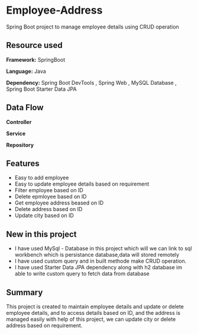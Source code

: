 # Employee-Address
Spring Boot project to manage employee details using CRUD operation

## Resource used

**Framework:** SpringBoot

**Language:** Java

**Dependency:** Spring Boot DevTools , Spring Web , MySQL Database , Spring Boot Starter Data JPA


## Data Flow

**Controller** 

**Service** 

**Repository** 

## Features

- Easy to add employee
- Easy to update employee details based on requirement
- Filter employee based on ID
- Delete epmloyee based on ID
- Get employee address beased on ID
- Delete address based on ID
- Update city based on ID

## New in this project

- I have used MySql - Database in this project which will we can link to sql workbench which is persistance database,data will stored remotely
- I have used custom query and in built methode make CRUD operation.
- I have used Starter Data JPA dependency along with h2 database im able to write custom query to fetch data from database


## Summary

This  project is created to maintain employee details and update or delete employee details, and to access details based on ID, and the address is managed easily with help of this project, we can update city or delete address based on requirement.

